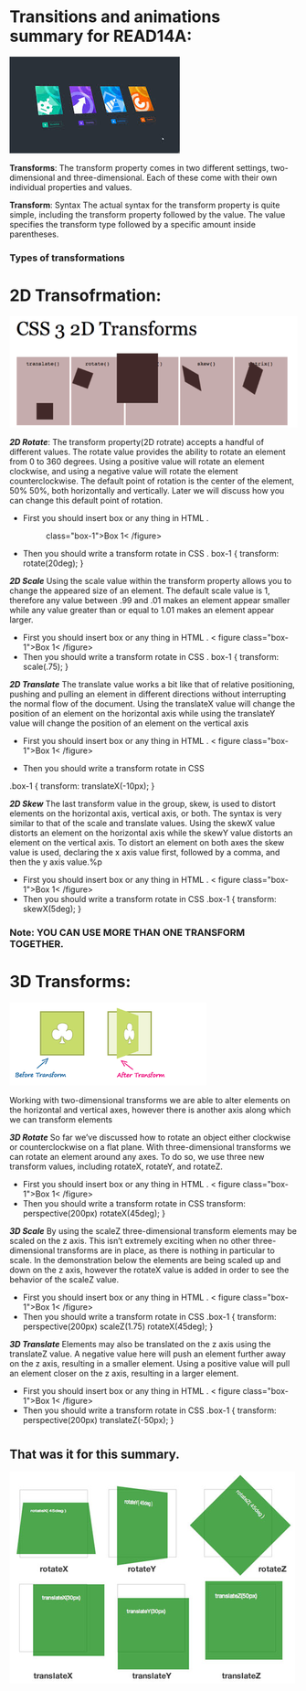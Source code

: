 # Transitions and animations summary for READ14A:
![CSS](images/cute.jpg)

**Transforms**: The transform property comes in two different settings, two-dimensional and three-dimensional. Each of these come with their own individual properties and values.

**Transform**: Syntax The actual syntax for the transform property is quite simple, including the transform property followed by the value. The value specifies the transform type followed by a specific amount inside parentheses.

### Types of transformations
# 2D Transofrmation:
 
![2D](images/2d.png)


***2D Rotate***: The transform property(2D rotrate) accepts a handful of different values. The rotate value provides the ability to rotate an element from 0 to 360 degrees. Using a positive value will rotate an element clockwise, and using a negative value will rotate the element counterclockwise. The default point of rotation is the center of the element, 50% 50%, both horizontally and vertically. Later we will discuss how you can change this default point of rotation.

 - First you should insert box or any thing in HTML .  <figure> class="box-1">Box 1< /figure>

 - Then you should write a transform rotate in CSS
      . box-1 { transform: rotate(20deg); }



***2D Scale*** Using the scale value within the transform property allows you to change the appeared size of an element. The default scale value is 1, therefore any value between .99 and .01 makes an element appear smaller while any value greater than or equal to 1.01 makes an element appear larger.

 - First you should insert box or any thing in HTML . < figure class="box-1">Box 1< /figure>
 - Then you should write a transform rotate in CSS . box-1 { transform: scale(.75); }



***2D Translate*** The translate value works a bit like that of relative positioning, pushing and pulling an element in different directions without interrupting the normal flow of the document. Using the translateX value will change the position of an element on the horizontal axis while using the translateY value will change the position of an element on the vertical axis

- First you should insert box or any thing in HTML . < figure class="box-1">Box 1< /figure>

- Then you should write a transform rotate in CSS

.box-1 { transform: translateX(-10px); }

***2D Skew*** The last transform value in the group, skew, is used to distort elements on the horizontal axis, vertical axis, or both. The syntax is very similar to that of the scale and translate values. Using the skewX value distorts an element on the horizontal axis while the skewY value distorts an element on the vertical axis. To distort an element on both axes the skew value is used, declaring the x axis value first, followed by a comma, and then the y axis value.%p

- First you should insert box or any thing in HTML . < figure class="box-1">Box 1< /figure>
- Then you should write a transform rotate in CSS .box-1 { transform: skewX(5deg); }


### Note: YOU CAN USE MORE THAN ONE TRANSFORM TOGETHER.

# 3D Transforms:
![3D](images/3d.png)

Working with two-dimensional transforms we are able to alter elements on the horizontal and vertical axes, however there is another axis along which we can transform elements

***3D Rotate*** So far we’ve discussed how to rotate an object either clockwise or counterclockwise on a flat plane. With three-dimensional transforms we can rotate an element around any axes. To do so, we use three new transform values, including rotateX, rotateY, and rotateZ.

- First you should insert box or any thing in HTML . < figure class="box-1">Box 1< /figure>
- Then you should write a transform rotate in CSS transform: perspective(200px) rotateX(45deg); }

***3D Scale*** By using the scaleZ three-dimensional transform elements may be scaled on the z axis. This isn’t extremely exciting when no other three-dimensional transforms are in place, as there is nothing in particular to scale. In the demonstration below the elements are being scaled up and down on the z axis, however the rotateX value is added in order to see the behavior of the scaleZ value.

- First you should insert box or any thing in HTML . < figure class="box-1">Box 1< /figure>
- Then you should write a transform rotate in CSS .box-1 { transform: perspective(200px) scaleZ(1.75) rotateX(45deg); }

***3D Translate*** Elements may also be translated on the z axis using the translateZ value. A negative value here will push an element further away on the z axis, resulting in a smaller element. Using a positive value will pull an element closer on the z axis, resulting in a larger element.

- First you should insert box or any thing in HTML . < figure class="box-1">Box 1< /figure>
- Then you should write a transform rotate in CSS .box-1 { transform: perspective(200px) translateZ(-50px); }

# 
## That was it for this summary.
![End](images/end.jpg)

